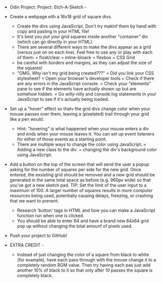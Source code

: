 - Odin Project: Project: Etch-A-Sketch -

- Create a webpage eith a 16x16 grid of square divs.
    + Create the divs using JavaScript. Don't try makinf them by hand with copy and pasting in your HTML file!
    + It's best you put your grid squares inside another "container" div (which can go directly in your HTML).
    + There are several different ways to make the divs appear as a grid (versus just on on each line). Feel free to use any or play with each of them:
        = float/clear
        = inline-bloack
        = flexbox
        = CSS Grid
    + be careful with borders and margins, as they can adjust the size of the squares!
    + "OMG, Why isn't my grid being created???"
        = Did you link your CSS stylesheet?
        = Open your browser's developer tools
        = Check if there are any errors in the JavaScript console.
        = Check your "elements" pane to see if the elements have actually shown up but are somehow hidden.
        = Go willy-nilly and console.log statements in your JavaScript to see if it's actually being loaded.

- Set up a "hover" effect so thatv the grid divs change color when your mouse passes over them, leaving a (pixelated) trail through your grid like a pen would.
    + Hint: "hovering" is what happened when your mouse enters a div and ends when your mouse leaves it. You can set up event listeners for either of those events as a starting point.
    + There are multiple ways to change the color using JavaScript.
        = Adding a new class to the div.
        = changing the div's background color using JavaScript.

- Add a button on the top of the screen that will send the user a popup asking for the number of squares per side for the new grid. Once entered, the exsisting grid should be removed and a new grid should be generated in the same total space as before (e.g. 960px wide) so that you've got a new sketch pad. TIP: Set the limit of the user input to a maximum of 100. A larger number of squares results in more computer resources being used, potentially causing delays, freezing, or crashing that we want to prevent.
    + Research 'button' tags in HTML and how you can make a JavaScript function run when one is clicked.
    + You should be able to enter 64 and have a brand new 64x64 grid pop up without changing the total amounf of pixels used.

- Push your project to GitHub!

- EXTRA CREDIT - 
    + Instead of just changing the color of a square from black to white (for example), have each pass through with the mouse change it to a completely random RGM value. Then try having each pas just add another 10% of black to it so that only after 10 passes the square is completely black.